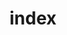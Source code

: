 --- 
bgImage: tables2.jpg
caption: "A Space For Yemeni-American Men And Women, Young and Old to Come Together And Grow!"
head: "Yemeni American Resource Center"
section1: 
    card1:
      body: Communities thrive when people come together and      share their experiences
      head: "Enhancing The Community Experience"
    card2:
      body: "Everyone has something to offer. We provide the platform that enables all the pieces to fit together"
      head: "Active Community Building"
    card3:
      body: "We focus on all demographics represented in our community, but the youth are our future and main focus"
      head: "Tomorrow's Wins Begin Today!"
section2: 
    side:
      body: "We welcome people from all walks of life to contribute and share in their experiences. Our staff is comprised of an equally diverse set of individuals who voluntarily take the time to ensure our collective success"
      head: "The Sharpest Minds Are Here In Our Community"
    slantCard:
      body: "A young boy receives an award"
      head: "Recognition Enhances The Confidence of Our Young Talent"
      image: award1.jpg
    linkText: View All Events
section3: 
  linkText: View All Programs
  image: mothers_ws.jpg
  side: 
    body: "Events are announced and based on the requests we get from our community memebers. Some may repeat and others may not. With involvement, we can continue providing a rich set of diverse learning and growth events."
    head: "Empowering Events, Held Regularly!"
section4:
  head: Featured Contributors
  linkText: More About The Team
  caption: >
    YAR Center Would Be Impossible Without These People
  card1:
    member: Izzudin Ahmed
    title: Executive Director
    image: about/izz.jpg
  card2:
    member: Mokhtar Mohamed
    title: General Manager
    image: about/mokh1.jpg
  card3:
    member: Seena Almahan
    title: Program Specialist
    image: about/seena.jpg
  card4:
    member: Fatima Ali
    title: Administrative Assistant
    image: about/default-profile.png
title: index


---